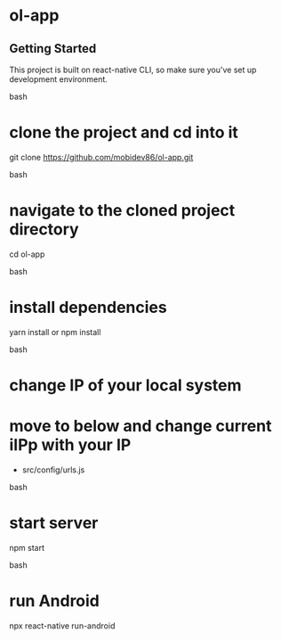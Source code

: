 # ol-app

## Getting Started
This project is built on react-native CLI, so make sure you've set up development environment.

bash
# clone the project and cd into it
git clone https://github.com/mobidev86/ol-app.git


bash
# navigate to the cloned project directory
cd ol-app


bash
# install dependencies
yarn install or npm install

bash
# change IP of your local system
# move to below and change current iIPp with your IP
- src/config/urls.js

bash
# start server
npm start

bash
# run Android
npx react-native run-android


